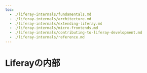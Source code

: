 ```yaml
---
toc:
  - ./liferay-internals/fundamentals.md
  - ./liferay-internals/architecture.md
  - ./liferay-internals/extending-liferay.md
  - ./liferay-internals/micro-frontends.md
  - ./liferay-internals/contributing-to-liferay-development.md
  - ./liferay-internals/reference.md
---
```

# Liferayの内部
